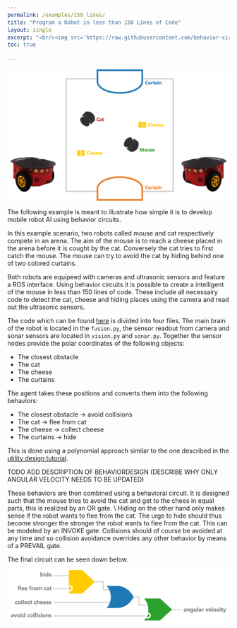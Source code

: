 ```yaml
---
permalink: /examples/150_lines/
title: "Program a Robot in less than 150 Lines of Code"
layout: single
excerpt: "<br/><img src='https://raw.githubusercontent.com/behavior-circuits/website/master/images/150_lines_arena.png'>"
toc: true

---
```


![150_line_arena](https://raw.githubusercontent.com/behavior-circuits/website/master/images/150_lines_arena.png)

The following example is meant to illustrate how simple it is to develop mobile robot AI using behavior circuits.

In this example scenario, two robots called mouse and cat respectively compete in an arena.
The aim of the mouse is to reach a cheese placed in the arena before it is cought by the cat.
Conversely the cat tries to first catch the mouse.
The mouse can try to avoid the cat by hiding behind one of two colored curtains.

Both robots are equipeed with cameras and ultrasonic sensors and feature a ROS interface.
Using behavior circuits it is possible to create a intelligent of the mouse in less than 150 lines of code.
These include all necessairy code to detect the cat, cheese and hiding places using the camera and read out the ultrasonic sensors.

The code which can be found [here](https://github.com/behavior-circuits/150_lines_example) is divided into four files.
The main brain of the robot is located in the `fusion.py`, the sensor readout from camera and sonar sensors are located in `vision.py` and `sonar.py`.
Together the sensor nodes provide the polar coordinates of the following objects:
* The closest obstacle
* The cat
* The cheese
* The curtains

The agent takes these positions and converts them into the following behaviors:
* The closest obstacle -> avoid collisions
* The cat -> flee from cat
* The cheese -> collect cheese
* The curtains -> hide

This is done using a polynomial approach similar to the one described in  the [utility design tutorial](https://behavior-circuits.github.io/website/docs/utility_design/).

TODO ADD DESCRIPTION OF BEHAVIORDESIGN (DESCRIBE WHY ONLY ANGULAR VELOCITY NEEDS TO BE UPDATED)


These behaviors are then combined using a behavioral circuit.
It is designed such that the mouse tries to avoid the cat and get to the chees in equal parts, this is realized by an OR gate.
\\
Hiding on the other hand only makes sense if the robot wants to flee from the cat. The urge to hide should thus become stronger the stronger the robot wants to flee from the cat.
This can be modeled by an INVOKE gate.
Collisions should of course be avoided at any time and so collision avoidance overrides any other behavior by means of a PREVAIL gate.

The final circuit can be seen down below.

![150_line_circuit](https://raw.githubusercontent.com/behavior-circuits/website/master/images/150_lines_circuit.png)



